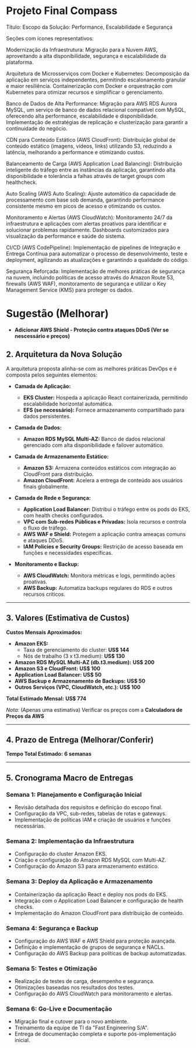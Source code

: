 # Projeto Final Compass

Título: Escopo da Solução: Performance, Escalabilidade e Segurança

Seções com ícones representativos:

Modernização da Infraestrutura: Migração para a Nuvem AWS, aproveitando a alta disponibilidade, segurança e escalabilidade da plataforma.

Arquitetura de Microsserviços com Docker e Kubernetes: Decomposição da aplicação em serviços independentes, permitindo escalonamento granular e maior resiliência. Containerização com Docker e orquestração com Kubernetes para otimizar recursos e simplificar o gerenciamento.

Banco de Dados de Alta Performance: Migração para AWS RDS Aurora MySQL, um serviço de banco de dados relacional compatível com MySQL, oferecendo alta performance, escalabilidade e disponibilidade. Implementação de estratégias de replicação e clusterização para garantir a continuidade do negócio.

CDN para Conteúdo Estático (AWS CloudFront): Distribuição global de conteúdo estático (imagens, vídeos, links) utilizando S3, reduzindo a latência, melhorando a performance e otimizando custos.

Balanceamento de Carga (AWS Application Load Balancing): Distribuição inteligente do tráfego entre as instâncias da aplicação, garantindo alta disponibilidade e tolerância a falhas através de target groups com healthcheck.

Auto Scaling (AWS Auto Scaling): Ajuste automático da capacidade de processamento com base sob demanda, garantindo performance consistente mesmo em picos de acesso e otimizando os custos.

Monitoramento e Alertas (AWS CloudWatch): Monitoramento 24/7 da infraestrutura e aplicações com alertas proativos para identificar e solucionar problemas rapidamente. Dashboards customizados para visualização da performance e saúde do sistema.

CI/CD (AWS CodePipeline): Implementação de pipelines de Integração e Entrega Contínua para automatizar o processo de desenvolvimento, teste e deployment, agilizando as atualizações e garantindo a qualidade do código.

Segurança Reforçada: Implementação de melhores práticas de segurança na nuvem, incluindo políticas de acesso através do Amazon Route 53, firewalls (AWS WAF), monitoramento de segurança e utilizar o Key Management Service (KMS) para proteger os dados.


# Sugestão (Melhorar)

- **Adicionar AWS Shield - Proteção contra ataques DDoS (Ver se nescessário e preços)**

## 2. Arquitetura da Nova Solução

A arquitetura proposta alinha-se com as melhores práticas DevOps e é composta pelos seguintes elementos:

- **Camada de Aplicação:**
  - **EKS Cluster:** Hospeda a aplicação React containerizada, permitindo escalabilidade horizontal automática.
  - **EFS (se necessário):** Fornece armazenamento compartilhado para dados persistentes.

- **Camada de Dados:**
  - **Amazon RDS MySQL Multi-AZ:** Banco de dados relacional gerenciado com alta disponibilidade e failover automático.

- **Camada de Armazenamento Estático:**
  - **Amazon S3:** Armazena conteúdos estáticos com integração ao CloudFront para distribuição.
  - **Amazon CloudFront:** Acelera a entrega de conteúdo aos usuários finais globalmente.

- **Camada de Rede e Segurança:**
  - **Application Load Balancer:** Distribui o tráfego entre os pods do EKS, com health checks configurados.
  - **VPC com Sub-redes Públicas e Privadas:** Isola recursos e controla o fluxo de tráfego.
  - **AWS WAF e Shield:** Protegem a aplicação contra ameaças comuns e ataques DDoS.
  - **IAM Policies e Security Groups:** Restrição de acesso baseada em funções e necessidades específicas.

- **Monitoramento e Backup:**
  - **AWS CloudWatch:** Monitora métricas e logs, permitindo ações proativas.
  - **AWS Backup:** Automatiza backups regulares do RDS e outros recursos críticos.

---

## 3. Valores (Estimativa de Custos)

**Custos Mensais Aproximados:**

- **Amazon EKS:**
  - Taxa de gerenciamento do cluster: **US$ 144**
  - Nós de trabalho (3 x t3.medium): **US$ 130**
- **Amazon RDS MySQL Multi-AZ (db.t3.medium):** **US$ 200**
- **Amazon S3 e CloudFront:** **US$ 100**
- **Application Load Balancer:** **US$ 50**
- **AWS Backup e Armazenamento de Backups:** **US$ 50**
- **Outros Serviços (VPC, CloudWatch, etc.):** **US$ 100**

**Total Estimado Mensal:** **US$ 774**

*Nota:* (Apenas uma estimativa) Verificar os preços com a **Calculadora de Preços da AWS**

---

## 4. Prazo de Entrega (Melhorar/Conferir)

**Tempo Total Estimado:** **6 semanas**

---

## 5. Cronograma Macro de Entregas

### **Semana 1: Planejamento e Configuração Inicial**

- Revisão detalhada dos requisitos e definição do escopo final.
- Configuração da VPC, sub-redes, tabelas de rotas e gateways.
- Implementação de políticas IAM e criação de usuários e funções necessárias.

### **Semana 2: Implementação da Infraestrutura**

- Configuração do cluster Amazon EKS.
- Criação e configuração do Amazon RDS MySQL com Multi-AZ.
- Configuração do Amazon S3 para armazenamento estático.

### **Semana 3: Deploy da Aplicação e Armazenamento**

- Containerização da aplicação React e deploy nos pods do EKS.
- Integração com o Application Load Balancer e configuração de health checks.
- Implementação do Amazon CloudFront para distribuição de conteúdo.

### **Semana 4: Segurança e Backup**

- Configuração do AWS WAF e AWS Shield para proteção avançada.
- Definição e implementação de grupos de segurança e NACLs.
- Configuração do AWS Backup para políticas de backup automatizadas.

### **Semana 5: Testes e Otimização**

- Realização de testes de carga, desempenho e segurança.
- Otimizações baseadas nos resultados dos testes.
- Configuração do AWS CloudWatch para monitoramento e alertas.

### **Semana 6: Go-Live e Documentação**

- Migração final e cutover para o novo ambiente.
- Treinamento da equipe de TI da "Fast Engineering S/A".
- Entrega de documentação completa e suporte pós-implementação inicial.
